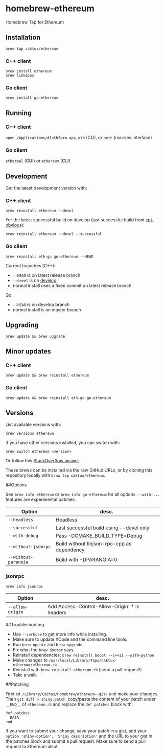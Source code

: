 homebrew-ethereum
=================

Homebrew Tap for Ethereum

## Installation

```
brew tap caktux/ethereum
```

### C++ client
```
brew install ethereum
brew linkapps
```

### Go client
```
brew install go-ethereum
```

## Running

### C++ client
`open /Applications/AlethZero.app`, `eth` (CLI), or `neth` (ncurses interface)

### Go client
`ethereal` (GUI) or `ethereum` (CLI)


## Development
Get the latest development version with:

### C++ client
```
brew reinstall ethereum --devel
```

For the latest successful build on develop (last successful build from [cpt-obvious](http://cpt-obvious.ethercasts.com:8010/waterfall)):
```
brew reinstall ethereum --devel --successful
```

### Go client
```
brew reinstall eth-go go-ethereum --HEAD
```

Current branches (C++):
* `--HEAD` is on latest release branch
* `--devel` is on [develop](https://github.com/ethereum/cpp-ethereum/commits/develop)
* normal install uses a fixed commit on latest release branch

Go:
* `--HEAD` is on develop branch
* normal install is on master branch


## Upgrading

```
brew update && brew upgrade
```

## Minor updates

### C++ client
```
brew update && brew reinstall ethereum
```

### Go client
```
brew update && brew reinstall eth-go go-ethereum
```

## Versions
List available versions with:
```
brew versions ethereum
```

If you have other versions installed, you can switch with:
```
brew switch ethereum <version>
```
Or follow this [StackOverflow answer](http://stackoverflow.com/a/9832084/2639784)

These brews can be installed via the raw GitHub URLs, or by cloning this
repository locally with `brew tap caktux/ethereum`.

##Options

See `brew info ethereum` or `brew info go-ethereum` for all options. `--with-...` features are experimental patches.

Option               | desc.
---------------------|---------
`--headless`         | Headless
`--successful`       | Last successful build using --devel only
`--with-debug`       | Pass -DCMAKE_BUILD_TYPE=Debug
`--without-jsonrpc`  | Build without libjson-rpc-cpp as dependency
`--without-paranoia` | Build with -DPARANOIA=0

### jsonrpc

`brew info jsonrpc`

Option           | desc.
-----------------|---------
`--allow-origin` | Add Access-Control-Allow-Origin: * in headers

##Troubleshooting

* Use `--verbose` to get more info while installing.
* Make sure to update XCode and the command line tools.
* Run `brew update` and `brew upgrade`
* Fix what the `brew doctor` says.
* Reinstall dependencies: `brew reinstall boost --c++11 --with-python`
* Make changes to `/usr/local/Library/Taps/caktux-ethereum/ethereum.rb`
* Reinstall with `brew reinstall ethereum.rb` (send a pull request!)
* Take a walk

##Patching

First `cd /Library/Caches/Homebrew/ethereum--git/` and make your changes. Then `git diff > shiny.patch`, copy/paste the content of your patch under `__END__` of `ethereum.rb` and replace the `def patches` block with:

```
def patches
  DATA
end
```

If you want to submit your change, save your patch in a gist, add your `option 'shiny-option', 'Shiny description'` and the URL to your gist in the patches block and submit a pull request. Make sure to send a pull request to Ethereum also!
